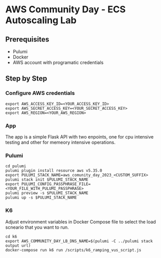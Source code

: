 # AWS Community Day - ECS Autoscaling Lab

## Prerequisites
- Pulumi
- Docker
- AWS account with programatic credentials

## Step by Step

### Configure AWS credentials
```
export AWS_ACCESS_KEY_ID=<YOUR_ACCESS_KEY_ID>
export AWS_SECRET_ACCESS_KEY=<YOUR_SECRET_ACCESS_KEY>
export AWS_REGION=<YOUR_AWS_REGION>
```

### App
The app is a simple Flask API with two enpoints, one for cpu intensive testing and other for memeory intensive operations.

### Pulumi
```
cd pulumi
pulumi plugin install resource aws v5.35.0
export PULUMI_STACK_NAME=aws_comunity_day_2023_<CUSTOM_SUFFIX>
pulumi stack init $PULUMI_STACK_NAME
export PULUMI_CONFIG_PASSPHRASE_FILE=<YOUR_FILE_WITH_PULUMI_PASSPHRASE>
pulumi preview -s $PULUMI_STACK_NAME
pulumi up -s $PULUMI_STACK_NAME

```
### K6
Adjust environment variables in Docker Compose file to select the load scneario that you want to run.

```
cd k6
export AWS_COMMUNITY_DAY_LB_DNS_NAME=$(pulumi -C ../pulumi stack output url)
docker-compose run k6 run /scripts/k6_ramping_vus_script.js
```
